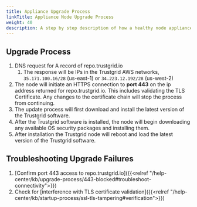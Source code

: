 ```yaml
---
title: Appliance Upgrade Process
linkTitle: Appliance Node Upgrade Process
weight: 40
description: A step by step description of how a healthy node appliance upgrades.
---
```


## Upgrade Process

1. DNS request for A record of repo.trustgrid.io
    1. The response will be IPs in the Trustgrid AWS networks, `35.171.100.16/28` (us-east-1) or `34.223.12.192/28` (us-west-2)
1. The node will initiate an HTTPS connection to **port 443** on the ip address returned for repo.trustgrid.io. This includes validating the TLS Certificate.  Any changes to the certificate chain will stop the process from continuing. 
1. The update process will first download and install the latest version of the Trustgrid software.
1. After the Trustgrid software is installed, the node will begin downloading any available OS security packages and installing them.
1. After installation the Trustgrid node will reboot and load the latest version of the Trustgrid software.


## Troubleshooting Upgrade Failures
1. [Confirm port 443 access to repo.trustgrid.io]({{<relref "/help-center/kb/upgrade-process/443-blocked#troubleshoot-connectivity">}})
1. Check for [interference with TLS certificate validation]({{<relref "/help-center/kb/startup-process/ssl-tls-tampering#verification">}})